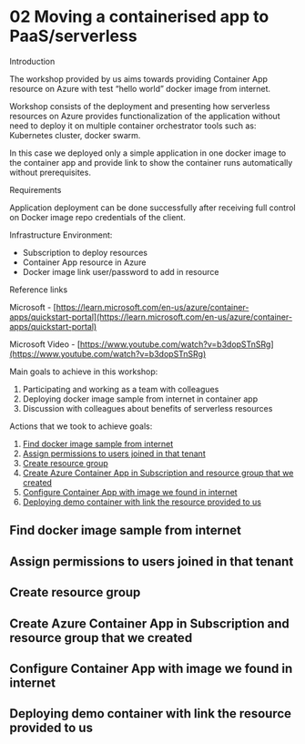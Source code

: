 # **02 Moving a containerised app to PaaS/serverless**

Introduction

The workshop provided by us aims towards providing Container App resource on Azure with test “hello world” docker image from internet.

Workshop consists of the deployment and presenting how serverless resources on Azure provides functionalization of the application without need to deploy it on multiple container orchestrator tools such as: Kubernetes cluster, docker swarm.

In this case we deployed only a simple application in one docker image to the container app and provide link to show the container runs automatically without prerequisites.

Requirements

Application deployment can be done successfully after receiving full control on Docker image repo credentials of the client.

Infrastructure Environment:

- Subscription to deploy resources
- Container App resource in Azure
- Docker image link user/password to add in resource

Reference links 

Microsoft - [https://learn.microsoft.com/en-us/azure/container-apps/quickstart-portal](https://learn.microsoft.com/en-us/azure/container-apps/quickstart-portal)

Microsoft Video - [https://www.youtube.com/watch?v=b3dopSTnSRg](https://www.youtube.com/watch?v=b3dopSTnSRg)

Main goals to achieve in this workshop:

1. Participating and working as a team with colleagues
2. Deploying docker image sample from internet in container app
3. Discussion with colleagues about benefits of serverless resources

Actions that we took to achieve goals:

1. [Find docker image sample from internet](#find-docker-image-sample-from-internet)
2. [Assign permissions to users joined in that tenant](#assign-permissions-to-users-joined-in-that-tenant)
3. [Create resource group](#create-resource-group)
4. [Create Azure Container App in Subscription and resource group that we created](#create-azure-container-app-in-subscription-and-resource-group-that-we-created)
5. [Configure Container App with image we found in internet](#configure-container-app-with-image-we-found-in-internet)
6. [Deploying demo container with link the resource provided to us](#deploying-demo-container-with-link-the-resource-provided-to-us)

## **Find docker image sample from internet**

## **Assign permissions to users joined in that tenant**

## **Create resource group**

## **Create Azure Container App in Subscription and resource group that we created**

## **Configure Container App with image we found in internet**

## **Deploying demo container with link the resource provided to us**
